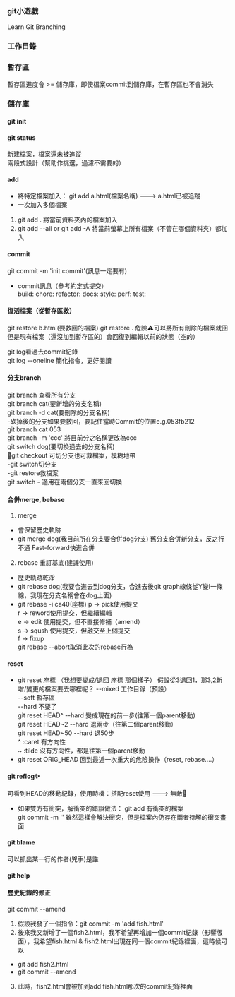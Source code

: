 ### git小遊戲
<a herf="https://learngitbranching.js.org/?locale=zh_TW">Learn Git Branching</a>

### 工作目錄
### 暫存區
暫存區進度會 >= 儲存庫，即使檔案commit到儲存庫，在暫存區也不會消失
### 儲存庫
#### git init
#### git status
新建檔案，檔案還未被追蹤<br/>
兩段式設計（幫助作挑選，過濾不需要的）
#### add
* 將特定檔案加入：
git add a.html(檔案名稱) ---> a.html已被追蹤
* 一次加入多個檔案
1. git add . 將當前資料夾內的檔案加入
2. git add --all or git add -A 將當前螢幕上所有檔案（不管在哪個資料夾）都加入

#### commit
git commit -m 'init commit'(訊息一定要有)
* commit訊息（參考約定式提交）<br/>
build:
chore:
refactor:
docs:
style:
perf:
test:

#### 復活檔案（從暫存區救）
git restore b.html(要救回的檔案)
git restore . 危險⚠️可以將所有刪除的檔案就回但是現有檔案（還沒加到暫存區的）會回復到編輯以前的狀態（空的）

git log看過去commit紀錄<br/>
git log --oneline 簡化指令，更好閱讀

#### 分支branch
git branch 查看所有分支<br/>
git branch cat(要新增的分支名稱)<br/>
git branch -d cat(要刪除的分支名稱)<br/>
-砍掉後的分支如果要救回，要記住當時Commit的位置e.g.053fb212<br/>
git branch cat 053<br/>
git branch -m 'ccc' 將目前分之名稱更改為ccc<br/>
git switch dog(要切換過去的分支名稱)<br/>
👴git checkout 可切分支也可救檔案，模糊地帶<br/>
    -git switch切分支<br/>
    -git restore救檔案<br/>
git switch - 適用在兩個分支一直來回切換
#### 合併merge, bebase
1. merge 
- 會保留歷史軌跡
- git merge dog(我目前所在分支要合併dog分支)
舊分支合併新分支，反之行不通
Fast-forward快進合併
2. rebase 重訂基底(建議使用)
- 歷史軌跡乾淨
- git rebase dog(我要合進去到dog分支，合進去後git graph線條從Y變I一條線，我現在分支名稱會在dog上面)
- git rebase -i ca40(座標)
p -> pick使用提交<br/>
r -> reword使用提交，但繼續編輯<br/>
e -> edit 使用提交，但不直接修補（amend）<br/>
s -> sqush 使用提交，但融交至上個提交<br/>
f -> fixup<br/>
git rebase --abort取消此次的rebase行為

#### reset
* git reset 座標 （我想要變成/退回 座標 那個樣子）
假設從3退回1，那3,2新增/變更的檔案要去哪裡呢？
--mixed 工作目錄（預設）<br/>
--soft 暫存區<br/>
--hard 不要了<br/>
git reset HEAD^ --hard 變成現在的前一步(往第一個parent移動)<br/>
git reset HEAD~2 --hard 退兩步（往第二個parent移動）<br/>
git reset HEAD~50 --hard 退50步<br/>
^ :caret 有方向性<br/>
~ :tilde 沒有方向性，都是往第一個parent移動
* git reset ORIG_HEAD
回到最近一次重大的危險操作（reset, rebase....）

#### git reflog✨
可看到HEAD的移動紀錄，使用時機：搭配reset使用 ---> 無敵🚩

* 如果雙方有衝突，解衝突的錯誤做法：
git add 有衝突的檔案<br/>
git commit -m ''
雖然這樣會解決衝突，但是檔案內仍存在兩者待解的衝突畫面

#### git blame
可以抓出某一行的作者(兇手)是誰

#### git help

#### 歷史紀錄的修正
git commit --amend
1. 假設我發了一個指令：git commit -m 'add fish.html'
2. 後來我又新增了一個fish2.html，我不希望再增加一個commit紀錄（影響版面），我希望fish.html & fish2.html出現在同一個commit紀錄裡面，這時候可以
- git add fish2.html
- git commit --amend
3. 此時，fish2.html會被加到add fish.html那次的commit紀錄裡面